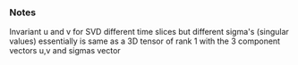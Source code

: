 ### Notes
Invariant u and v for SVD different time slices but different sigma's (singular values) essentially is same as a 3D tensor of rank 1 with
the 3 component vectors u,v and sigmas vector